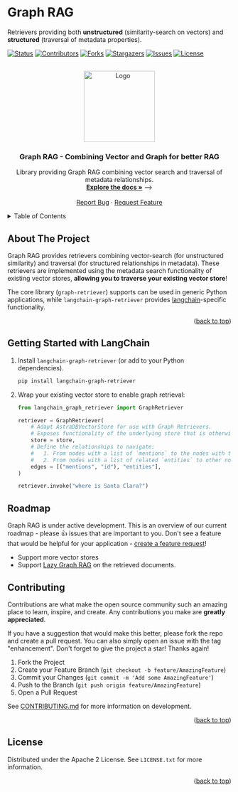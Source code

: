 # Graph RAG

Retrievers providing both **unstructured** (similarity-search on vectors) and
**structured** (traversal of metadata properties).


<!-- Improved compatibility of back to top link: See: https://github.com/othneildrew/Best-README-Template/pull/73 -->
<a id="readme-top"></a>

<!-- PROJECT SHIELDS -->
<!--
*** I'm using markdown "reference style" links for readability.
*** Reference links are enclosed in brackets [ ] instead of parentheses ( ).
*** See the bottom of this document for the declaration of the reference variables
*** for contributors-url, forks-url, etc. This is an optional, concise syntax you may use.
*** https://www.markdownguide.org/basic-syntax/#reference-style-links
-->
[![Status][status-shield]][status-url]
[![Contributors][contributors-shield]][contributors-url]
[![Forks][forks-shield]][forks-url]
[![Stargazers][stars-shield]][stars-url]
[![Issues][issues-shield]][issues-url]
[![License][license-shield]][license-url]


<!-- PROJECT LOGO -->
<br />
<div align="center">
  <a href="https://github.com/datastax/graph-rag">
    <img src="https://github.com/datastax/graph-rag/raw/main/images/logo.jpg" alt="Logo" height="160px">
  </a>

<h3 align="center">Graph RAG - Combining Vector and Graph for better RAG</h3>

  <p align="center">
    Library providing Graph RAG combining vector search and traversal of metadata relationships.
    <br />
    <a href="https://github.com/datastax/graph-rag"><strong>Explore the docs »</strong></a> -->
    <br />
    <br />
    <a href="https://github.com/datastax/graph-rag/issues">Report Bug</a>
    ·
    <a href="https://github.com/datastax/graph-rag/issues">Request Feature</a>
  </p>
</div>



<!-- TABLE OF CONTENTS -->
<details>
  <summary>Table of Contents</summary>
  <ol>
    <li><a href="#about-the-project">About The Project</a></li>
    <li><a href="#getting-started-with-langchain">Getting Started with LangChain</a></li>
    <li><a href="#roadmap">Roadmap</a></li>
    <li><a href="#contributing">Contributing</a></li>
    <li><a href="#license">License</a></li>
  </ol>
</details>



<!-- ABOUT THE PROJECT -->
## About The Project

Graph RAG provides retrievers combining vector-search (for unstructured similarity) and traversal (for structured relationships in metadata).
These retrievers are implemented using the metadata search functionality of existing vector stores, **allowing you to traverse your existing vector store**!

The core library (`graph-retriever`) supports can be used in generic Python applications, while `langchain-graph-retriever` provides [langchain](https://python.langchain.com/docs/introduction/)-specific functionality.

<p align="right">(<a href="#readme-top">back to top</a>)</p>


<!-- GETTING STARTED -->
## Getting Started with LangChain

1. Install `langchain-graph-retriever` (or add to your Python dependencies).

    ```sh
    pip install langchain-graph-retriever
    ```

1. Wrap your existing vector store to enable graph retrieval:

    ```python
    from langchain_graph_retriever import GraphRetriever

    retriever = GraphRetriever(
        # Adapt AstraDBVectorStore for use with Graph Retrievers.
        # Exposes functionality of the underlying store that is otherwise not available.
        store = store,
        # Define the relationships to navigate:
        #   1. From nodes with a list of `mentions` to the nodes with the corresponding `ids`.
        #   2. From nodes with a list of related `entities` to other nodes with the same entities.
        edges = [("mentions", "id"), "entities"],
    )

    retriever.invoke("where is Santa Clara?")
    ```

## Roadmap

Graph RAG is under active development.
This is an overview of our current roadmap - please 👍 issues that are important to you.
Don't see a feature that would be helpful for your application - [create a feature request](https://github.com/datastax/graph-rag/issues)!

* Support more vector stores
* Support [Lazy Graph RAG](https://www.microsoft.com/en-us/research/blog/lazygraphrag-setting-a-new-standard-for-quality-and-cost/) on the retrieved
  documents.

<!-- CONTRIBUTING -->
## Contributing

Contributions are what make the open source community such an amazing place to learn, inspire, and create. Any contributions you make are **greatly appreciated**.

If you have a suggestion that would make this better, please fork the repo and create a pull request. You can also simply open an issue with the tag "enhancement".
Don't forget to give the project a star! Thanks again!

1. Fork the Project
2. Create your Feature Branch (`git checkout -b feature/AmazingFeature`)
3. Commit your Changes (`git commit -m 'Add some AmazingFeature'`)
4. Push to the Branch (`git push origin feature/AmazingFeature`)
5. Open a Pull Request

See [CONTRIBUTING.md](`CONTRIBUTING.md`) for more information on development.

<p align="right">(<a href="#readme-top">back to top</a>)</p

<!-- LICENSE -->
## License

Distributed under the Apache 2 License. See `LICENSE.txt` for more information.

<p align="right">(<a href="#readme-top">back to top</a>)</p>

[status-shield]: https://img.shields.io/github/check-runs/datastax/graph-rag/main?style=for-the-badge
[status-url]: https://github.com/datastax/graph-rag/actions/workflows/main.yml?query=branch%3Amain
[contributors-shield]: https://img.shields.io/github/contributors/datastax/graph-rag.svg?style=for-the-badge
[contributors-url]: https://github.com/datastax/graph-rag/graphs/contributors
[forks-shield]: https://img.shields.io/github/forks/datastax/graph-rag.svg?style=for-the-badge
[forks-url]: https://github.com/datastax/graph-rag/network/members
[stars-shield]: https://img.shields.io/github/stars/datastax/graph-rag.svg?style=for-the-badge
[stars-url]: https://github.com/datastax/graph-rag/stargazers
[issues-shield]: https://img.shields.io/github/issues/datastax/graph-rag/repo_name.svg?style=for-the-badge
[issues-url]: https://github.com/datastax/graph-rag/issues
[license-shield]: https://img.shields.io/github/license/datastax/graph-rag.svg?style=for-the-badge
[license-url]: https://github.com/datastax/graph-rag/blob/master/LICENSE.txt